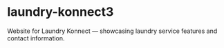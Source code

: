 # laundry-konnect3
Website for Laundry Konnect — showcasing laundry service features and contact information.
